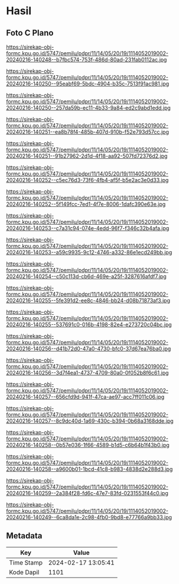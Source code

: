 # Hasil

## Foto C Plano

https://sirekap-obj-formc.kpu.go.id/5747/pemilu/pdpr/11/14/05/20/19/1114052019002-20240216-140248--b7fbc574-753f-486d-80ad-231fab0112ac.jpg

https://sirekap-obj-formc.kpu.go.id/5747/pemilu/pdpr/11/14/05/20/19/1114052019002-20240216-140250--95eabf69-5bdc-4904-b35c-7513f91ac981.jpg

https://sirekap-obj-formc.kpu.go.id/5747/pemilu/pdpr/11/14/05/20/19/1114052019002-20240216-140250--257da59b-ec11-4b33-9a84-ed2c9abd1edd.jpg

https://sirekap-obj-formc.kpu.go.id/5747/pemilu/pdpr/11/14/05/20/19/1114052019002-20240216-140251--ea8b78f4-485b-407d-910b-f52e793d57cc.jpg

https://sirekap-obj-formc.kpu.go.id/5747/pemilu/pdpr/11/14/05/20/19/1114052019002-20240216-140251--91b27962-2d1d-4f18-aa92-507fd72376d2.jpg

https://sirekap-obj-formc.kpu.go.id/5747/pemilu/pdpr/11/14/05/20/19/1114052019002-20240216-140252--c5ec76d3-73f6-4fb4-af5f-b5e2ac3e0d33.jpg

https://sirekap-obj-formc.kpu.go.id/5747/pemilu/pdpr/11/14/05/20/19/1114052019002-20240216-140252--5f149fcc-7ed1-4f7e-8006-1dafc390e63e.jpg

https://sirekap-obj-formc.kpu.go.id/5747/pemilu/pdpr/11/14/05/20/19/1114052019002-20240216-140253--c7a31c94-074e-4edd-96f7-f346c32b4afa.jpg

https://sirekap-obj-formc.kpu.go.id/5747/pemilu/pdpr/11/14/05/20/19/1114052019002-20240216-140253--a59c9935-9c12-4746-a332-86e1ecd249bb.jpg

https://sirekap-obj-formc.kpu.go.id/5747/pemilu/pdpr/11/14/05/20/19/1114052019002-20240216-140254--c50c113d-cb6d-469e-a25f-3287616afdf7.jpg

https://sirekap-obj-formc.kpu.go.id/5747/pemilu/pdpr/11/14/05/20/19/1114052019002-20240216-140255--5fe391d2-ee8c-4846-bb24-d08b71873af3.jpg

https://sirekap-obj-formc.kpu.go.id/5747/pemilu/pdpr/11/14/05/20/19/1114052019002-20240216-140255--537691c0-016b-4198-82e4-e273720c04bc.jpg

https://sirekap-obj-formc.kpu.go.id/5747/pemilu/pdpr/11/14/05/20/19/1114052019002-20240216-140256--d41b72d0-47a0-4730-bfc0-37d67ea76ba0.jpg

https://sirekap-obj-formc.kpu.go.id/5747/pemilu/pdpr/11/14/05/20/19/1114052019002-20240216-140256--3d7f4ea1-4737-4709-80a0-0f052b8f6c61.jpg

https://sirekap-obj-formc.kpu.go.id/5747/pemilu/pdpr/11/14/05/20/19/1114052019002-20240216-140257--656cfd9d-941f-47ca-ae97-acc7ff011c06.jpg

https://sirekap-obj-formc.kpu.go.id/5747/pemilu/pdpr/11/14/05/20/19/1114052019002-20240216-140257--8c9dc40d-1a69-430c-b394-0b68a3168dde.jpg

https://sirekap-obj-formc.kpu.go.id/5747/pemilu/pdpr/11/14/05/20/19/1114052019002-20240216-140258--0b57e036-1f66-4589-b1d5-c6b64b1f43b0.jpg

https://sirekap-obj-formc.kpu.go.id/5747/pemilu/pdpr/11/14/05/20/19/1114052019002-20240216-140258--a9600b01-1bcd-41c8-b983-4838d2e288d3.jpg

https://sirekap-obj-formc.kpu.go.id/5747/pemilu/pdpr/11/14/05/20/19/1114052019002-20240216-140259--2a384f28-fd6c-47e7-83fd-0231553f44c0.jpg

https://sirekap-obj-formc.kpu.go.id/5747/pemilu/pdpr/11/14/05/20/19/1114052019002-20240216-140249--6ca8da1e-2c98-4fb0-9bd8-e77766a9bb33.jpg


## Metadata

| Key        | Value               |
| ---------- | ------------------- |
| Time Stamp | 2024-02-17 13:05:41 |
| Kode Dapil | 1101                |



